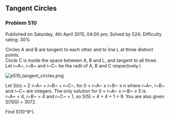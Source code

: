 Tangent Circles
---------------

### Problem 510

Published on Saturday, 4th April 2015, 04:00 pm; Solved by 524;
Difficulty rating: 30%

Circles A and B are tangent to each other and to line L at three
distinct points.\
 Circle C is inside the space between A, B and L, and tangent to all
three.\
 Let r~A~, r~B~ and r~C~ be the radii of A, B and C respectively.\

![p510\_tangent\_circles.png](project/images/p510_tangent_circles.png)

Let S(n) = Σ r~A~ + r~B~ + r~C~, for 0 \< r~A~ ≤ r~B~ ≤ n where r~A~,
r~B~ and r~C~ are integers. The only solution for 0 \< r~A~ ≤ r~B~ ≤ 5
is r~A~ = 4, r~B~ = 4 and r~C~ = 1, so S(5) = 4 + 4 + 1 = 9. You are
also given S(100) = 3072.

Find S(10^9^).
